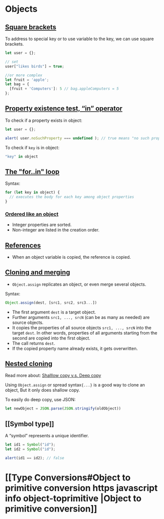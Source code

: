 # Objects

## [Square brackets](https://javascript.info/object#square-brackets)

To address to special key or to use variable to the key, we can use square brackets.
```js
let user = {};

// set
user["likes birds"] = true;

//or more complex
let fruit = 'apple';
let bag = {
  [fruit + 'Computers']: 5 // bag.appleComputers = 5
};
```

## [Property existence test, “in” operator](https://javascript.info/object#property-existence-test-in-operator)

To check if a property exists in object:
```js
let user = {};

alert( user.noSuchProperty === undefined ); // true means "no such property"
```

To check if `key` is in object:
```js
"key" in object
```

## [The "for..in" loop](https://javascript.info/object#forin)

Syntax:
```js
for (let key in object) {
  // executes the body for each key among object properties
}
```

### [Ordered like an object](https://javascript.info/object#ordered-like-an-object)

- Integer properties are sorted.
- Non-integer are listed in the creation order.

## [References](https://javascript.info/object-copy)

- When an object variable is copied, the reference is copied.

## [Cloning and merging](https://javascript.info/object-copy#cloning-and-merging-object-assign)

- `Object.assign` replicates an object, or even merge several objects.

Syntax: 
```js
Object.assign(dest, [src1, src2, src3...])
```

-   The first argument `dest` is a target object.
-   Further arguments `src1, ..., srcN` (can be as many as needed) are source objects.
-   It copies the properties of all source objects `src1, ..., srcN` into the target `dest`. In other words, properties of all arguments starting from the second are copied into the first object.
-   The call returns `dest`.
- If the copied property name already exists, it gets overwritten.

## [Nested cloning](https://javascript.info/object-copy#nested-cloning)

Read more about: [Shalllow copy v.s. Deep copy ](https://askie.today/javascript-deep-copy-swallow-copy/)

Using `Object.assign` or spread syntax`{...}` is a good way to clone an object, But it only does shallow copy.

To easily do deep copy, use JSON:
```js
let newObject = JSON.parse(JSON.stringify(oldObject))
```

## [[Symbol type]]

A “symbol” represents a unique identifier.

```js
let id1 = Symbol("id");
let id2 = Symbol("id");

alert(id1 == id2); // false
```


# [[Type Conversions#Object to primitive conversion https javascript info object-toprimitive |Object to primitive conversion]]

